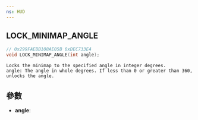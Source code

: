 ```yaml
---
ns: HUD
---
```

## LOCK_MINIMAP_ANGLE

```c
// 0x299FAEBB108AE05B 0xDEC733E4
void LOCK_MINIMAP_ANGLE(int angle);
```

```
Locks the minimap to the specified angle in integer degrees.  
angle: The angle in whole degrees. If less than 0 or greater than 360, unlocks the angle.  
```

## 參數
* **angle**: 

